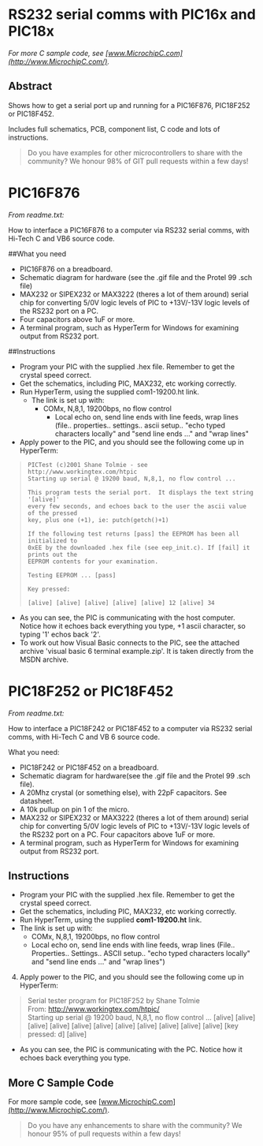 # RS232 serial comms with PIC16x and PIC18x

*For more C sample code, see [www.MicrochipC.com](http://www.MicrochipC.com/).*

## Abstract

Shows how to get a serial port up and running for a PIC16F876, PIC18F252 or PIC18F452.

Includes full schematics, PCB, component list, C code and lots of instructions.

> Do you have examples for other microcontrollers to share with the community? We honour 98% of GIT pull requests within a few days!

# PIC16F876

*From readme.txt:*

How to interface a PIC16F876 to a computer via RS232 serial comms, with Hi-Tech C and VB6 source code.

##What you need

- PIC16F876 on a breadboard.
- Schematic diagram for hardware (see the .gif file and the Protel 99 .sch file)
- MAX232 or SIPEX232 or MAX3222 (theres a lot of them around) serial chip for
  converting 5/0V logic levels of PIC to +13V/-13V logic levels of the RS232 port
  on a PC.
- Four capacitors above 1uF or more.
- A terminal program, such as HyperTerm for Windows for examining output from RS232 port.

##Instructions

- Program your PIC with the supplied .hex file.  Remember to get the crystal speed correct.
- Get the schematics, including PIC, MAX232, etc working correctly.
- Run HyperTerm, using the supplied com1-19200.ht link.
  - The link is set up with:
     - COMx, N,8,1, 19200bps, no flow control
        - Local echo on, send line ends with line feeds, wrap lines (file..
          properties.. settings.. ascii setup.. "echo typed characters locally" and "send
          line ends ..." and "wrap lines"
- Apply power to the PIC, and you should see the following come up in HyperTerm:

>     PICTest (c)2001 Shane Tolmie - see http://www.workingtex.com/htpic
>     Starting up serial @ 19200 baud, N,8,1, no flow control ...
>
>     This program tests the serial port.  It displays the text string '[alive]'
>     every few seconds, and echoes back to the user the ascii value of the pressed
>     key, plus one (+1), ie: putch(getch()+1)
> 
>     If the following test returns [pass] the EEPROM has been all initialized to
>     0xEE by the downloaded .hex file (see eep_init.c). If [fail] it prints out the
>     EEPROM contents for your examination.
> 
>     Testing EEPROM ... [pass]
> 
>     Key pressed:
> 
>     [alive] [alive] [alive] [alive] [alive] 12 [alive] 34


- As you can see, the PIC is communicating with the host computer.  Notice how it echoes back everything you type, +1 ascii character, so typing '1' echos back '2'.
- To work out how Visual Basic connects to the PIC, see the attached archive 'visual basic 6 terminal example.zip'. It is taken directly from the MSDN archive.

# PIC18F252 or PIC18F452

*From readme.txt:*

How to interface a PIC18F242 or PIC18F452 to a computer via RS232 serial comms, with Hi-Tech C and VB 6 source code.

What you need:

- PIC18F242 or PIC18F452 on a breadboard.
- Schematic diagram for hardware(see the .gif file and the Protel 99 .sch file).
- A 20Mhz crystal (or something else), with 22pF capacitors. See datasheet.
- A 10k pullup on pin 1 of the micro. 
- MAX232 or SIPEX232 or MAX3222 (theres a lot of them around) serial chip for
  converting 5/0V logic levels of PIC to +13V/-13V logic levels of the RS232 port
  on a PC. Four capacitors above 1uF or more.
- A terminal program, such as HyperTerm for Windows for examining output from
  RS232 port.

## Instructions

- Program your PIC with the supplied .hex file.  Remember to get the crystal speed correct.
- Get the schematics, including PIC, MAX232, etc working correctly.
- Run HyperTerm, using the supplied **com1-19200.ht** link.
- The link is set up with:
   - COMx, N,8,1, 19200bps, no flow control
   - Local echo on, send line ends with line feeds, wrap lines (File.. Properties.. Settings.. ASCII setup.. "echo typed characters locally" and "send line ends ..." and "wrap lines")

4.  Apply power to the PIC, and you should see the following come up in HyperTerm:

> Serial tester program for PIC18F252 by Shane Tolmie    
>     From: http://www.workingtex.com/htpic/     
>     Starting up serial @ 19200 baud, N,8,1, no flow control ...
>     [alive] [alive] [alive] [alive] [alive] [alive] [alive] [alive] [alive] [alive] [alive] 
>     [key pressed: d] [alive] 

- As you can see, the PIC is communicating with the PC.  Notice how it echoes back everything you type.

## More C Sample Code

For more sample code, see [www.MicrochipC.com](http://www.MicrochipC.com/).

> Do you have any enhancements to share with the community? We honour 95% of pull requests within a few days!